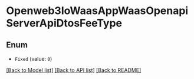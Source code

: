 # Openweb3IoWaasAppWaasOpenapiServerApiDtosFeeType

## Enum


* `Fixed` (value: `0`)


[[Back to Model list]](../README.md#documentation-for-models) [[Back to API list]](../README.md#documentation-for-api-endpoints) [[Back to README]](../README.md)


